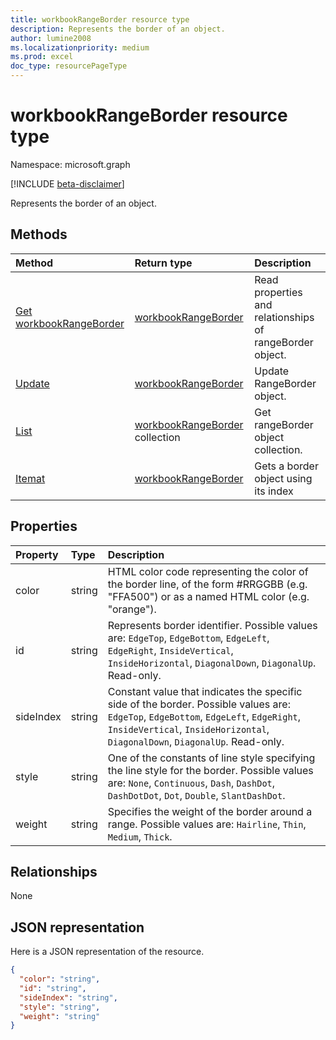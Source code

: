 ```yaml
---
title: workbookRangeBorder resource type
description: Represents the border of an object.
author: lumine2008
ms.localizationpriority: medium
ms.prod: excel
doc_type: resourcePageType
---
```


# workbookRangeBorder resource type

Namespace: microsoft.graph

[!INCLUDE [beta-disclaimer](../../includes/beta-disclaimer.md)]

Represents the border of an object.

## Methods

| Method                                               | Return type                                              | Description                                              |
| :--------------------------------------------------- | :------------------------------------------------------- | :------------------------------------------------------- |
| [Get workbookRangeBorder](../api/rangeborder-get.md) | [workbookRangeBorder](workbookrangeborder.md)            | Read properties and relationships of rangeBorder object. |
| [Update](../api/rangeborder-update.md)               | [workbookRangeBorder](workbookrangeborder.md)            | Update RangeBorder object.                               |
| [List](../api/rangeborder-list.md)                   | [workbookRangeBorder](workbookrangeborder.md) collection | Get rangeBorder object collection.                       |
| [Itemat](../api/rangebordercollection-itemat.md)     | [workbookRangeBorder](workbookrangeborder.md)            | Gets a border object using its index                     |

## Properties

| Property  | Type   | Description                                                                                                                                                                                                          |
| :-------- | :----- | :------------------------------------------------------------------------------------------------------------------------------------------------------------------------------------------------------------------- |
| color     | string | HTML color code representing the color of the border line, of the form #RRGGBB (e.g. "FFA500") or as a named HTML color (e.g. "orange").                                                                             |
| id        | string | Represents border identifier. Possible values are: `EdgeTop`, `EdgeBottom`, `EdgeLeft`, `EdgeRight`, `InsideVertical`, `InsideHorizontal`, `DiagonalDown`, `DiagonalUp`. Read-only.                                  |
| sideIndex | string | Constant value that indicates the specific side of the border. Possible values are: `EdgeTop`, `EdgeBottom`, `EdgeLeft`, `EdgeRight`, `InsideVertical`, `InsideHorizontal`, `DiagonalDown`, `DiagonalUp`. Read-only. |
| style     | string | One of the constants of line style specifying the line style for the border. Possible values are: `None`, `Continuous`, `Dash`, `DashDot`, `DashDotDot`, `Dot`, `Double`, `SlantDashDot`.                            |
| weight    | string | Specifies the weight of the border around a range. Possible values are: `Hairline`, `Thin`, `Medium`, `Thick`.                                                                                                       |

## Relationships

None

## JSON representation

Here is a JSON representation of the resource.

<!-- {
  "blockType": "resource",
  "optionalProperties": [

  ],
  "@odata.type": "microsoft.graph.workbookRangeBorder"
}-->

```json
{
  "color": "string",
  "id": "string",
  "sideIndex": "string",
  "style": "string",
  "weight": "string"
}

```

<!-- uuid: 8fcb5dbc-d5aa-4681-8e31-b001d5168d79
2015-10-25 14:57:30 UTC -->

<!--
{
  "type": "#page.annotation",
  "description": "RangeBorder resource",
  "keywords": "",
  "section": "documentation",
  "tocPath": "",
  "suppressions": []
}
-->
